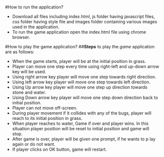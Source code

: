 #How to run the application?
* Download all files including index.html, js folder having javascript files, css folder having style file and images folder containing various images used in the application.
* To run the game application open the index.html file using chrome browser. 

#How to play the game application?
##**Steps** to play  the _game_ application are as follows:
 * When the game starts, player will be at the initial position in grass.
 * Player can move one step every time using right-left and up-down arrow key will be used.
 * Using right arrow key player will move one step towards right direction.
 * Using left arrow key player will move one step towards left direction.
 * Using Up arrow key player will move one step up direction towards stone and water.
 * Using Down arrow key player will move one step down direction back to initial position.
 * Player can not move  off-screen.
 * During player movement if it collides with any of the bugs, player will reach to its initial position in grass.
 * When player reaches to water, Game if over and player wins. In this situation player position will be reset to initial position and game will stop.
 * After game is over, player will be given one prompt, if he wants to p lay again or do not want.
 * If player clicks on OK button, game will restart. 

